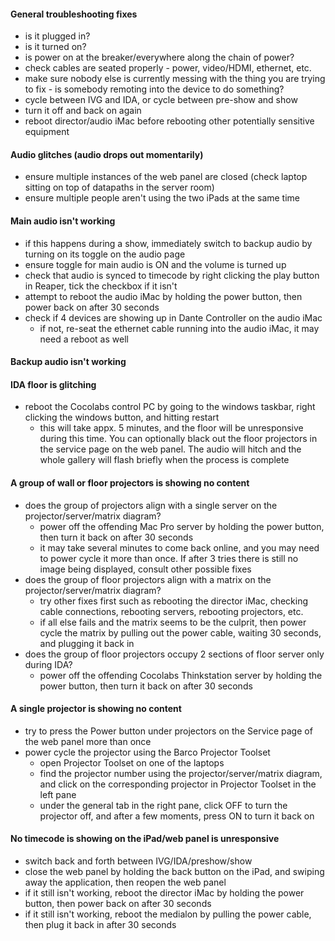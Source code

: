 #### General troubleshooting fixes
- is it plugged in?
- is it turned on?
- is power on at the breaker/everywhere along the chain of power?
- check cables are seated properly - power, video/HDMI, ethernet, etc.
- make sure nobody else is currently messing with the thing you are trying to fix - is somebody remoting into the device to do something?
- cycle between IVG and IDA, or cycle between pre-show and show
- turn it off and back on again
- reboot director/audio iMac before rebooting other potentially sensitive equipment
#### Audio glitches (audio drops out momentarily)
- ensure multiple instances of the web panel are closed (check laptop sitting on top of datapaths in the server room)
- ensure multiple people aren't using the two iPads at the same time
#### Main audio isn't working
- if this happens during a show, immediately switch to backup audio by turning on its toggle on the audio page
- ensure toggle for main audio is ON and the volume is turned up
- check that audio is synced to timecode by right clicking the play button in Reaper, tick the checkbox if it isn't
- attempt to reboot the audio iMac by holding the power button, then power back on after 30 seconds
- check if 4 devices are showing up in Dante Controller on the audio iMac
	- if not, re-seat the ethernet cable running into the audio iMac, it may need a reboot as well
#### Backup audio isn't working
#### IDA floor is glitching
- reboot the Cocolabs control PC by going to the windows taskbar, right clicking the windows button, and hitting restart
	- this will take appx. 5 minutes, and the floor will be unresponsive during this time. You can optionally black out the floor projectors in the service page on the web panel. The audio will hitch and the whole gallery will flash briefly when the process is complete
#### A group of wall or floor projectors is showing no content
- does the group of projectors align with a single server on the projector/server/matrix diagram?
	- power off the offending Mac Pro server by holding the power button, then turn it back on after 30 seconds
	- it may take several minutes to come back online, and you may need to power cycle it more than once. If after 3 tries there is still no image being displayed, consult other possible fixes
- does the group of floor projectors align with a matrix on the projector/server/matrix diagram?
	- try other fixes first such as rebooting the director iMac, checking cable connections, rebooting servers, rebooting projectors, etc.
	- if all else fails and the matrix seems to be the culprit, then power cycle the matrix by pulling out the power cable, waiting 30 seconds, and plugging it back in
- does the group of floor projectors occupy 2 sections of floor server only during IDA?
	- power off the offending Cocolabs Thinkstation server by holding the power button, then turn it back on after 30 seconds

#### A single projector is showing no content
- try to press the Power button under projectors on the Service page of the web panel more than once
- power cycle the projector using the Barco Projector Toolset
	- open Projector Toolset on one of the laptops
	- find the projector number using the projector/server/matrix diagram, and click on the corresponding projector in Projector Toolset in the left pane
	- under the general tab in the right pane, click OFF to turn the projector off, and after a few moments, press ON to turn it back on
#### No timecode is showing on the iPad/web panel is unresponsive
- switch back and forth between IVG/IDA/preshow/show
- close the web panel by holding the back button on the iPad, and swiping away the application, then reopen the web panel
- if it still isn't working, reboot the director iMac by holding the power button, then power back on after 30 seconds
- if it still isn't working, reboot the medialon by pulling the power cable, then plug it back in after 30 seconds